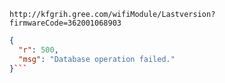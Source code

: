 `http://kfgrih.gree.com/wifiModule/Lastversion?firmwareCode=362001068903`

```json
{
  "r": 500,
  "msg": "Database operation failed."
}```